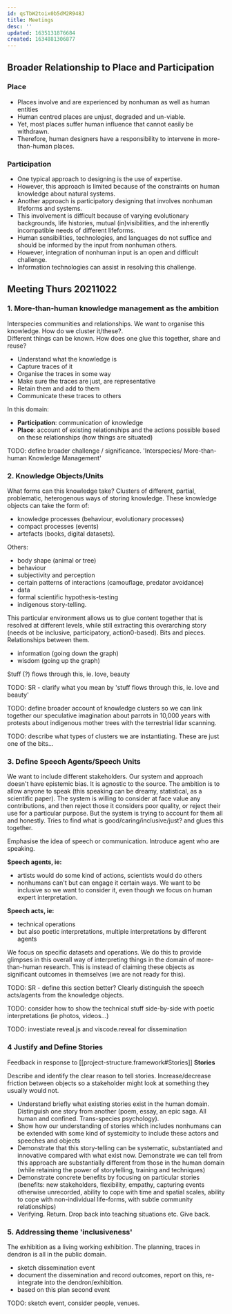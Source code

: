 ```yaml
---
id: qsTbW2toix0b5dM2R948J
title: Meetings
desc: ''
updated: 1635131876684
created: 1634881306877
---
```

## Broader Relationship to Place and Participation

### Place

- Places involve and are experienced by nonhuman as well as human entities
- Human centred places are unjust, degraded and un-viable.
- Yet, most places suffer human influence that cannot easily be withdrawn.
- Therefore, human designers have a responsibility to intervene in more-than-human places.

### Participation

- One typical approach to designing is the use of expertise. 
- However, this approach is limited because of the constraints on human knowledge about natural systems.
- Another approach is participatory designing that involves nonhuman lifeforms and systems.
- This involvement is difficult because of varying evolutionary backgrounds, life histories, mutual (in)visibilities, and the inherently incompatible needs of different lifeforms.
- Human sensibilities, technologies, and languages do not suffice and should be informed by the input from nonhuman others.
- However, integration of nonhuman input is an open and difficult challenge.
- Information technologies can assist in resolving this challenge.

## Meeting Thurs 20211022

### 1. More-than-human knowledge management as the ambition
Interspecies communities and relationships. We want to organise this knowledge. How do we cluster it/these?.  
Different things can be known. How does one glue this together, share and reuse? 

- Understand what the knowledge is
- Capture traces of it
- Organise the traces in some way
- Make sure the traces are just, are representative
- Retain them and add to them
- Communicate these traces to others
    
In this domain:

- **Participation**: communication of knowledge
- **Place**: account of existing relationships and the actions possible based on these relationships (how things are situated)

TODO: define broader challenge / significance. 'Interspecies/ More-than-human Knowledge Management'

### 2. Knowledge Objects/Units

What forms can this knowledge take? Clusters of different, partial, problematic, heterogenous ways of storing knowledge. These knowledge objects can take the form of:

- knowledge processes (behaviour, evolutionary processes)
- compact processes (events)
- artefacts (books, digital datasets).

Others:

- body shape (animal or tree)
- behaviour
- subjectivity and perception
- certain patterns of interactions (camouflage, predator avoidance)
- data
- formal scientific hypothesis-testing
- indigenous story-telling.

This particular environment allows us to glue content together that is resolved at different levels, while still extracting this overarching story (needs ot be inclusive, participatory, action0-based).
Bits and pieces. Relationships between them.

- information (going down the graph)
- wisdom (going up the graph)

Stuff (?) flows through this, ie. love, beauty

TODO: SR - clarify what you mean by 'stuff flows through this, ie. love and beauty'

TODO: define broader account of knowledge clusters so we can link together our speculative imagination about parrots in 10,000 years with protests about indigenous mother trees with the terrestrial lidar scanning.

TODO: describe what types of clusters we are instantiating. These are just one of the bits...

### 3. Define Speech Agents/Speech Units

We want to include different stakeholders. Our system and approach doesn't have epistemic bias. It is agnostic to the source. The ambition is to allow anyone to speak (this speaking can be dreamy, statistical, as a scientific paper). 
The system is willing to consider at face value any contributions, and then reject those  it considers poor quality, or reject their use for a particular purpose. 
But the system is trying to account for them all and honestly. Tries to find what is good/caring/inclusive/just? and glues this together.

Emphasise the idea of speech or communication. Introduce agent who are speaking.

**Speech agents, ie:**

- artists would do some kind of actions, scientists would do others
- nonhumans can't but can engage it certain ways. We want to be inclusive so we want to consider it, even though we focus on human expert interpretation.

**Speech acts, ie:**

- technical operations
- but also poetic interpretations, multiple interpretations by different agents

We focus on  specific datasets and operations. 
We do this to provide glimpses in this overall way of interpreting things in the domain of more-than-human research. 
This is instead of claiming these objects as significant outcomes in themselves (we are not ready for this).

TODO: SR - define this section better? Clearly distinguish the speech acts/agents from the knowledge objects.

TODO: consider how to show the technical stuff side-by-side with poetic interpretations (ie photos, videos...) 

TODO: investiate reveal.js and viscode.reveal for dissemination

### 4 Justify and Define Stories

Feedback in response to [[project-structure.framework#Stories]] **Stories**

Describe and identify the clear reason to tell stories. Increase/decrease friction between objects so a stakeholder might look at something they usually would not. 

- Understand briefly what existing stories exist in the human domain. Distinguish one story from another (poem, essay, an epic saga. All human and confined. Trans-species psychology).
- Show how our understanding of stories which includes nonhumans can be extended with some kind of systemicity to include these actors and speeches and objects
- Demonstrate that this story-telling can be systematic, substantiated and innovative compared with what exist now. Demonstrate we can tell from this approach are substantially different from those in the human domain (while retaining the power of storytelling, training and techniques)
- Demonstrate concrete benefits by focusing on particular stories  (benefits: new stakeholders, flexibility, empathy, capturing events otherwise unrecorded, ability to cope with time and spatial scales, ability to cope with non-individual life-forms, with subtle community relationships)
- Verifying. Return. Drop back into teaching situations etc. Give back.

### 5. Addressing theme 'inclusiveness'

The exhibition as a living working exhibition. The planning, traces in dendron is all in the public domain. 
- sketch dissemination event
- document the dissemination and record outcomes, report on this, re-integrate into the dendron/exhibition. 
- based on this  plan second event
  
TODO: sketch event, consider people, venues. 

